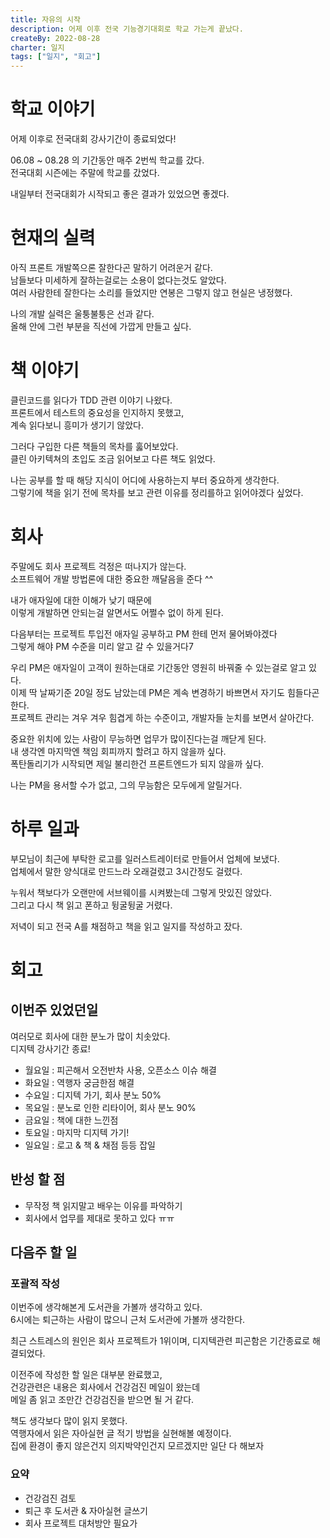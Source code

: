 ```yaml
---
title: 자유의 시작
description: 어제 이후 전국 기능경기대회로 학교 가는게 끝났다.
createBy: 2022-08-28
charter: 일지
tags: ["일지", "회고"]
---
```


# 학교 이야기

어제 이후로 전국대회 강사기간이 종료되었다!

06.08 ~ 08.28 의 기간동안 매주 2번씩 학교를 갔다.  
전국대회 시즌에는 주말에 학교를 갔었다.

내일부터 전국대회가 시작되고 좋은 결과가 있었으면 좋겠다.

# 현재의 실력

아직 프론트 개발쪽으론 잘한다곤 말하기 어려운거 같다.  
남들보다 미세하게 잘하는걸로는 소용이 없다는것도 알았다.  
여러 사람한테 잘한다는 소리를 들었지만 연봉은 그렇지 않고 현실은 냉정했다.

나의 개발 실력은 울퉁불퉁은 선과 같다.  
올해 안에 그런 부분을 직선에 가깝게 만들고 싶다.

# 책 이야기

클린코드를 읽다가 TDD 관련 이야기 나왔다.  
프론트에서 테스트의 중요성을 인지하지 못했고,  
계속 읽다보니 흥미가 생기기 않았다.

그러다 구입한 다른 책들의 목차를 훓어보았다.  
클린 아키텍쳐의 초입도 조금 읽어보고 다른 책도 읽었다.

나는 공부를 할 때 해당 지식이 어디에 사용하는지 부터 중요하게 생각한다.  
그렇기에 책을 읽기 전에 목차를 보고 관련 이유를 정리를하고 읽어야겠다 싶었다.

# 회사

주말에도 회사 프로젝트 걱정은 떠나지가 않는다.  
소프트웨어 개발 방법론에 대한 중요한 깨달음을 준다 ^^

내가 애자일에 대한 이해가 낮기 때문에  
이렇게 개발하면 안되는걸 알면서도 어쩔수 없이 하게 된다.

다음부터는 프로젝트 투입전 애자일 공부하고 PM 한테 먼저 물어봐야겠다  
그렇게 해야 PM 수준을 미리 알고 갈 수 있을거다7

우리 PM은 애자일이 고객이 원하는대로 기간동안 영원히 바꿔줄 수 있는걸로 알고 있다.  
이제 딱 날짜기준 20일 정도 남았는데 PM은 계속 변경하기 바쁘면서 자기도 힘들다곤 한다.  
프로젝트 관리는 겨우 겨우 힘겹게 하는 수준이고, 개발자들 눈치를 보면서 살아간다.

중요한 위치에 있는 사람이 무능하면 업무가 많이진다는걸 깨닫게 된다.  
내 생각엔 마지막엔 책임 회피까지 할려고 하지 않을까 싶다.  
폭탄돌리기가 시작되면 제일 불리한건 프론트엔드가 되지 않을까 싶다.

나는 PM을 용서할 수가 없고, 그의 무능함은 모두에게 알릴거다.

# 하루 일과

부모님이 최근에 부탁한 로고를 일러스트레이터로 만들어서 업체에 보냈다.  
업체에서 말한 양식대로 만드느라 오래걸렸고 3시간정도 걸렸다.

누워서 책보다가 오랜만에 서브웨이를 시켜봤는데 그렇게 맛있진 않았다.  
그리고 다시 책 읽고 폰하고 뒹굴뒹굴 거렸다.

저녁이 되고 전국 A를 채점하고 책을 읽고 일지를 작성하고 잤다.

# 회고

## 이번주 있었던일

여러모로 회사에 대한 분노가 많이 치솟았다.  
디지텍 강사기간 종료!

-   월요일 : 피곤해서 오전반차 사용, 오픈소스 이슈 해결
-   화요일 : 역행자 궁금한점 해결
-   수요일 : 디지텍 가기, 회사 분노 50%
-   목요일 : 분노로 인한 리타이어, 회사 분노 90%
-   금요일 : 책에 대한 느낀점
-   토요일 : 마지막 디지텍 가기!
-   일요일 : 로고 & 책 & 채점 등등 잡일

## 반성 할 점

-   무작정 책 읽지말고 배우는 이유를 파악하기
-   회사에서 업무를 제대로 못하고 있다 ㅠㅠ

## 다음주 할 일

### 포괄적 작성

이번주에 생각해본게 도서관을 가볼까 생각하고 있다.  
6시에는 퇴근하는 사람이 많으니 근처 도서관에 가볼까 생각한다.

최근 스트레스의 원인은 회사 프로젝트가 1위이며,
디지텍관련 피곤함은 기간종료로 해결되었다.

이전주에 작성한 할 일은 대부분 완료했고,  
건강관련은 내용은 회사에서 건강검진 메일이 왔는데  
메일 좀 읽고 조만간 건강검진을 받으면 될 거 같다.

책도 생각보다 많이 읽지 못했다.  
역행자에서 읽은 자아실현 글 적기 방법을 실현해볼 예정이다.  
집에 환경이 좋지 않은건지 의지박약인건지 모르겠지만 일단 다 해보자

### 요약

-   건강검진 검토
-   퇴근 후 도서관 & 자아실현 글쓰기
-   회사 프로젝트 대처방안 필요가
